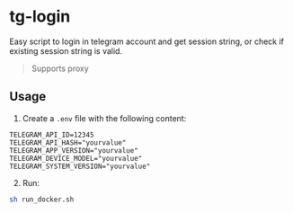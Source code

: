 # tg-login

Easy script to login in telegram account and get session string, or check if existing session string is valid.

> Supports proxy

## Usage

1. Create a `.env` file with the following content:

```env
TELEGRAM_API_ID=12345
TELEGRAM_API_HASH="yourvalue"
TELEGRAM_APP_VERSION="yourvalue"
TELEGRAM_DEVICE_MODEL="yourvalue"
TELEGRAM_SYSTEM_VERSION="yourvalue"
```

2. Run:

```bash
sh run_docker.sh
```
